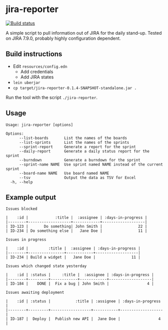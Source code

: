 # jira-reporter

<p>
  <a href="https://github.com/stubillwhite/jira-reporter"><img alt="Build status" src="https://github.com/stubillwhite/jira-reporter/workflows/build-and-test/badge.svg"></a>
</p>

A simple script to pull information out of JIRA for the daily stand-up. Tested on JIRA 7.9.0, probably highly configuration dependent.

## Build instructions

- Edit `resources/config.edn`
    - Add credentials
    - Add JIRA states
- `lein uberjar`
- `cp target/jira-reporter-0.1.4-SNAPSHOT-standalone.jar .`

Run the tool with the script `./jira-reporter`.

## Usage

    Usage: jira-reporter [options]
    
    Options:
          --list-boards       List the names of the boards
          --list-sprints      List the names of the sprints
          --sprint-report     Generate a report for the sprint
          --daily-report      Generate a daily status report for the sprint
          --burndown          Generate a burndown for the sprint
          --sprint-name NAME  Use sprint named NAME instead of the current sprint
          --board-name NAME   Use board named NAME
          --tsv               Output the data as TSV for Excel
      -h, --help

## Example output

    Issues blocked
    
    |    :id |            :title |  :assignee | :days-in-progress |
    |--------+-------------------+------------+-------------------|
    | ID-123 |       Do something| John Smith |                22 |
    | ID-234 | Do something else |   Jane Doe |                11 |
    
    Issues in progress
    
    |    :id |         :title |  :assignee | :days-in-progress |
    |--------+----------------+------------+-------------------|
    | ID-234 | Build a widget |   Jane Doe |                11 |
    
    Issues which changed state yesterday
    
    |    :id | :status |     :title |  :assignee | :days-in-progress |
    |--------+---------+------------+------------+-------------------|
    | ID-184 |    DONE |  Fix a bug | John Smith |                 4 |
    
    Issues awaiting deployment
    
    |    :id | :status |           :title | :assignee | :days-in-progress |
    |--------+---------+------------------+-----------+-------------------|
    | ID-187 |  Deploy |  Publish new API |  Jane Doe |                 4 |
